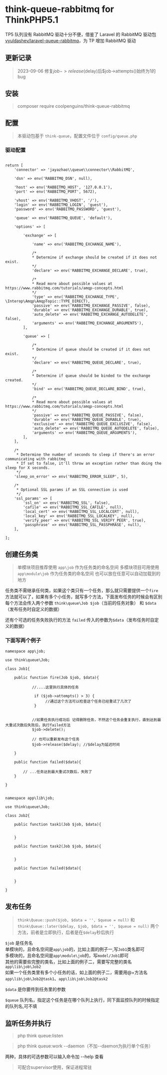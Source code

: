 # think-queue-rabbitmq for ThinkPHP5.1

TP5 队列没有 RabbitMQ 驱动十分不便，借鉴了 Laravel 的 RabbitMQ 驱动包 [vyuldashev/laravel-queue-rabbitmq](https://github.com/vyuldashev/laravel-queue-rabbitmq)，为 TP 增加 RabbitMQ 驱动

## 更新记录

>2023-09-06 修复$job->release($delay)后$job->attempts()始终为1的bug
## 安装

> composer require coolpenguins/think-queue-rabbitmq

## 配置

> 本驱动包基于 `think-queue`，配置文件位于 `config/queue.php`

### 驱动配置

```

return [
    'connector' => 'jayazhao\\queue\\connector\\RabbitMQ',

    'dsn' => env('RABBITMQ_DSN', null),

    'host' => env('RABBITMQ_HOST', '127.0.0.1'),
    'port' => env('RABBITMQ_PORT', 5672),

    'vhost' => env('RABBITMQ_VHOST', '/'),
    'login' => env('RABBITMQ_LOGIN', 'guest'),
    'password' => env('RABBITMQ_PASSWORD', 'guest'),

    'queue' => env('RABBITMQ_QUEUE', 'default'),

    'options' => [

        'exchange' => [

            'name' => env('RABBITMQ_EXCHANGE_NAME'),

            /*
            * Determine if exchange should be created if it does not exist.
            */
            'declare' => env('RABBITMQ_EXCHANGE_DECLARE', true),

            /*
            * Read more about possible values at https://www.rabbitmq.com/tutorials/amqp-concepts.html
            */
            'type' => env('RABBITMQ_EXCHANGE_TYPE', \Interop\Amqp\AmqpTopic::TYPE_DIRECT),
            'passive' => env('RABBITMQ_EXCHANGE_PASSIVE', false),
            'durable' => env('RABBITMQ_EXCHANGE_DURABLE', true),
            'auto_delete' => env('RABBITMQ_EXCHANGE_AUTODELETE', false),
            'arguments' => env('RABBITMQ_EXCHANGE_ARGUMENTS'),
        ],

        'queue' => [

            /*
            * Determine if queue should be created if it does not exist.
            */
            'declare' => env('RABBITMQ_QUEUE_DECLARE', true),

            /*
            * Determine if queue should be binded to the exchange created.
            */
            'bind' => env('RABBITMQ_QUEUE_DECLARE_BIND', true),

            /*
            * Read more about possible values at https://www.rabbitmq.com/tutorials/amqp-concepts.html
            */
            'passive' => env('RABBITMQ_QUEUE_PASSIVE', false),
            'durable' => env('RABBITMQ_QUEUE_DURABLE', true),
            'exclusive' => env('RABBITMQ_QUEUE_EXCLUSIVE', false),
            'auto_delete' => env('RABBITMQ_QUEUE_AUTODELETE', false),
            'arguments' => env('RABBITMQ_QUEUE_ARGUMENTS'),
        ],
    ],

    /*
     * Determine the number of seconds to sleep if there's an error communicating with rabbitmq
     * If set to false, it'll throw an exception rather than doing the sleep for X seconds.
     */
    'sleep_on_error' => env('RABBITMQ_ERROR_SLEEP', 5),

    /*
     * Optional SSL params if an SSL connection is used
     */
    'ssl_params' => [
        'ssl_on' => env('RABBITMQ_SSL', false),
        'cafile' => env('RABBITMQ_SSL_CAFILE', null),
        'local_cert' => env('RABBITMQ_SSL_LOCALCERT', null),
        'local_key' => env('RABBITMQ_SSL_LOCALKEY', null),
        'verify_peer' => env('RABBITMQ_SSL_VERIFY_PEER', true),
        'passphrase' => env('RABBITMQ_SSL_PASSPHRASE', null),
    ],
    
];
```

## 创建任务类
> 单模块项目推荐使用 `app\job` 作为任务类的命名空间
> 多模块项目可用使用 `app\module\job` 作为任务类的命名空间
> 也可以放在任意可以自动加载到的地方

任务类不需继承任何类，如果这个类只有一个任务，那么就只需要提供一个`fire`方法就可以了，如果有多个小任务，就写多个方法，下面发布任务的时候会有区别  
每个方法会传入两个参数 `think\queue\Job $job`（当前的任务对象） 和 `$data`（发布任务时自定义的数据）

还有个可选的任务失败执行的方法 `failed` 传入的参数为`$data`（发布任务时自定义的数据）

### 下面写两个例子

```
namespace app\job;

use think\queue\Job;

class Job1{
    
    public function fire(Job $job, $data){
    
            //....这里执行具体的任务 
            
             if ($job->attempts() > 3) {
                  //通过这个方法可以检查这个任务已经重试了几次了
             }
            
            
            //如果任务执行成功后 记得删除任务，不然这个任务会重复执行，直到达到最大重试次数后失败后，执行failed方法
            $job->delete();
            
            // 也可以重新发布这个任务
            $job->release($delay); //$delay为延迟时间
          
    }
    
    public function failed($data){
    
        // ...任务达到最大重试次数后，失败了
    }

}

```

```

namespace app\lib\job;

use think\queue\Job;

class Job2{
    
    public function task1(Job $job, $data){
    
          
    }
    
    public function task2(Job $job, $data){
    
          
    }
    
    public function failed($data){
    
          
    }

}

```


## 发布任务
> `think\Queue::push($job, $data = '', $queue = null)` 和 `think\Queue::later($delay, $job, $data = '', $queue = null)` 两个方法，前者是立即执行，后者是在`$delay`秒后执行

`$job` 是任务名  
单模块的，且命名空间是`app\job`的，比如上面的例子一,写`Job1`类名即可  
多模块的，且命名空间是`app\module\job`的，写`model/Job1`即可  
其他的需要些完整的类名，比如上面的例子二，需要写完整的类名`app\lib\job\Job2`  
如果一个任务类里有多个小任务的话，如上面的例子二，需要用@+方法名`app\lib\job\Job2@task1`、`app\lib\job\Job2@task2`

`$data` 是你要传到任务里的参数

`$queue` 队列名，指定这个任务是在哪个队列上执行，同下面监控队列的时候指定的队列名,可不填

## 监听任务并执行

> php think queue:listen

> php think queue:work --daemon（不加--daemon为执行单个任务）

两种，具体的可选参数可以输入命令加 --help 查看

>可配合supervisor使用，保证进程常驻


